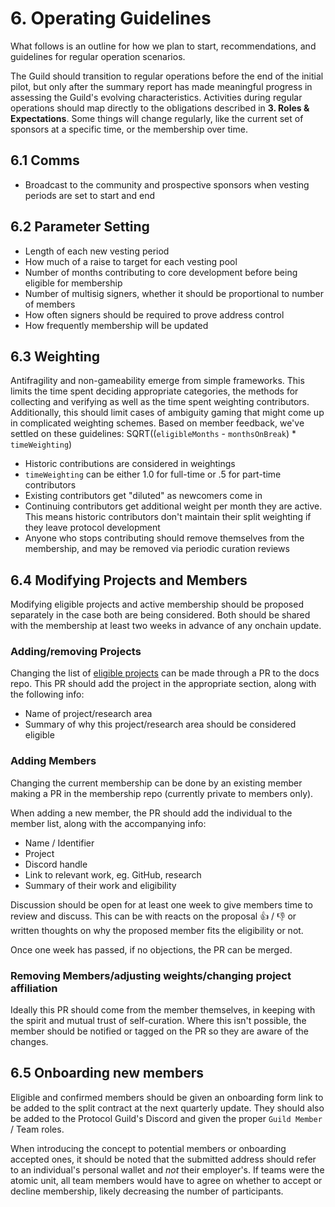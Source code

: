 # 6. Operating Guidelines

What follows is an outline for how we plan to start, recommendations, and guidelines for regular operation scenarios.

The Guild should transition to regular operations before the end of the initial pilot, but only after the summary report has made meaningful progress in assessing the Guild's evolving characteristics. Activities during regular operations should map directly to the obligations described in **3. Roles & Expectations**. Some things will change regularly, like the current set of sponsors at a specific time, or the membership over time.

## 6.1 Comms
- Broadcast to the community and prospective sponsors when vesting periods are set to start and end

## 6.2 Parameter Setting

  - Length of each new vesting period
  - How much of a raise to target for each vesting pool
  - Number of months contributing to core development before being eligible for membership
  - Number of multisig signers, whether it should be proportional to number of members
  - How often signers should be required to prove address control
  - How frequently membership will be updated

## 6.3 Weighting

Antifragility and non-gameability emerge from simple frameworks. This limits the time spent deciding appropriate categories, the methods for collecting and verifying  as well as the time spent weighting contributors. Additionally, this should limit cases of ambiguity gaming that might come up in complicated weighting schemes. Based on member feedback, we've settled on these guidelines: SQRT((`eligibleMonths` - `monthsOnBreak`) * `timeWeighting`)

  - Historic contributions are considered in weightings
  - `timeWeighting` can be either 1.0 for full-time or .5 for part-time contributors
  - Existing contributors get "diluted" as newcomers come in
  - Continuing contributors get additional weight per month they are active. This means historic contributors don't maintain their split weighting if they leave protocol development
  - Anyone who stops contributing should remove themselves from the membership, and may be removed via periodic curation reviews

## 6.4 Modifying Projects and Members

Modifying eligible projects and active membership should be proposed separately in the case both are being considered. Both should be shared with the membership at least two weeks in advance of any onchain update.

### Adding/removing Projects

Changing the list of [eligible projects](https://protocol-guild.readthedocs.io/en/latest/4-roles-expectations.html#qualifications) can be made through a PR to the docs repo. This PR should add the project in the appropriate section, along with the following info:

- Name of project/research area
- Summary of why this project/research area should be considered eligible 

### Adding Members

Changing the current membership can be done by an existing member making a PR in the membership repo (currently private to members only). 

When adding a new member, the PR should add the individual to the member list, along with the accompanying info:

- Name / Identifier
- Project
- Discord handle 
- Link to relevant work, eg. GitHub, research
- Summary of their work and eligibility

Discussion should be open for at least one week to give members time to review and discuss. This can be with reacts on the proposal 👍 / 👎 or written thoughts on why the proposed member fits the eligibility or not.

Once one week has passed, if no objections, the PR can be merged.

### Removing Members/adjusting weights/changing project affiliation

Ideally this PR should come from the member themselves, in keeping with the spirit and mutual trust of self-curation. Where this isn't possible, the member should be notified or tagged on the PR so they are aware of the changes.

## 6.5 Onboarding new members

Eligible and confirmed members should be given an onboarding form link to be added to the split contract at the next quarterly update. They should also be added to the Protocol Guild's Discord and given the proper `Guild Member` / Team roles.

When introducing the concept to potential members or onboarding accepted ones, it should be noted that the submitted address should refer to an individual's personal wallet and *not* their employer's. If teams were the atomic unit, all team members would have to agree on whether to accept or decline membership, likely decreasing the number of participants.
